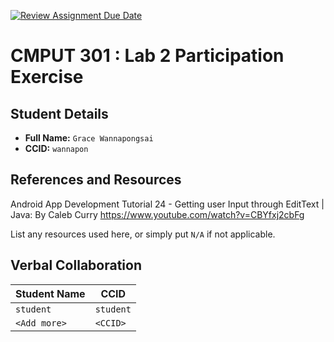 [![Review Assignment Due Date](https://classroom.github.com/assets/deadline-readme-button-22041afd0340ce965d47ae6ef1cefeee28c7c493a6346c4f15d667ab976d596c.svg)](https://classroom.github.com/a/4btn9xaF)
# CMPUT 301 : Lab 2 Participation Exercise

## Student Details

- **Full Name:** `Grace Wannapongsai`
- **CCID:** `wannapon`

## References and Resources

Android App Development Tutorial 24 - Getting user Input through EditText | Java: By Caleb Curry
https://www.youtube.com/watch?v=CBYfxj2cbFg

List any resources used here, or simply put `N/A` if not applicable.



## Verbal Collaboration

| Student Name | CCID      |
| ------------ | --------- |
| `student`    | `student` |
| `<Add more>` | `<CCID>`  |
